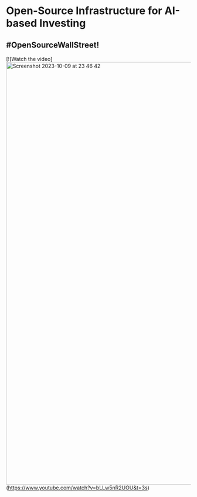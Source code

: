 # Open-Source Infrastructure for AI-based Investing
## #OpenSourceWallStreet!

[![Watch the video] <img width="1152" alt="Screenshot 2023-10-09 at 23 46 42" src="https://github.com/alphanome-ai/.github/assets/127743728/f40aca07-0cdf-4bf7-afbe-e1b4e22cd41f">
(https://www.youtube.com/watch?v=bLLw5nR2UOU&t=3s)

<!--

At Alphanome.AI, we envision a future where financial decision-making is simplified, efficient, and accessible to all. In today's fast-paced and data-driven world, the abundance of financial information can be overwhelming. Our goal is to cut through the noise, enabling organizations and individuals to make informed decisions with confidence.

🌈 Contribution guidelines coming up soon!
👩‍💻 Join the discussion [here] (https://github.com/alphanome-ai/sec-ai/discussions)
-->
